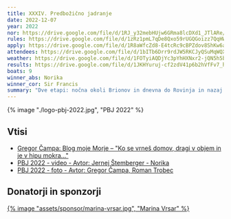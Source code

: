 ```yaml
---
title: XXXIV. Predbožično jadranje
date: 2022-12-07
year: 2022
nor: https://drive.google.com/file/d/1RJ_y32mebHUjw6GRma8lcDXd1_JTlARe/view?usp=sharing
rules: https://drive.google.com/file/d/1zRz1pmL7qDe8Qxo59rUGQGoizz7QqHW-/view?usp=sharing
apply: https://drive.google.com/file/d/1R8aWfcZd8-E4tcRc9cBPZdov8ShKw6a7/view?usp=sharing
attendees: https://drive.google.com/file/d/1bITb6Drr9rdJW5RKCJyQSuMqWQXokMrN/view?usp=sharing
weather: https://drive.google.com/file/d/1FOTyiAQDjYc3pYhHXNxr2-jQN5h5bUA1/view?usp=sharing
results: https://drive.google.com/file/d/1JKHYuruj-cf2zdV41p6b2hVfFv7_htQD/view?usp=sharing
boats: 9
winner_abs: Norika
winner_cor: Sir Francis
summary: "Dve etapi: nočna okoli Brionov in dnevna do Rovinja in nazaj."
---
```


{% image "./logo-pbj-2022.jpg", "PBJ 2022" %}

## Vtisi
 - [Gregor Čampa: Blog moje Morje – "Ko se vrneš domov, dragi v objem in je v hipu mokra…"](https://gregorcampa.blogspot.com/2022/12/ko-se-vrnes-domov-dragi-v-objem-in-je-v.html)
 - [PBJ 2022 - video - Avtor: Jernej Štemberger - Norika](https://youtu.be/tmR6mgI-_so)
 - [PBJ 2022 - foto - Avtor: Gregor Čampa, Roman Trobec](https://photos.app.goo.gl/ZXcMpMdToegvxDdG7)

## Donatorji in sponzorji

[{% image "assets/sponsor/marina-vrsar.jpg", "Marina Vrsar" %}](http://montraker.hr/)

